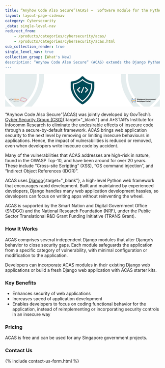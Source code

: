 ```yaml
---
title: “Anyhow Code Also Secure”(ACAS) –  Software module for the Python Django framework that enhances web application security  
layout: layout-page-sidenav
category: Cybersecurity
_data: single-level-nav
redirect_from:
    - /products/categories/cybersecurity/acas/
    - /products/categories/cybersecurity/acas.html
sub_collection_render: true
single_level_nav: true
collection_group: [What's New]
description: “Anyhow Code Also Secure” (ACAS) extends the Django Python web framework to neutralise vulnerabilities and remove the attack surfaces of web applications.
---
```


![“Anyhow Code Also Secure”(ACAS) header banner](/assets/img/ACAS-HeaderBanner-v2.png)

“Anyhow Code Also Secure”(ACAS) was jointly developed by GovTech’s [Cyber Security Group (CSG)](https://www.tech.gov.sg/cyber-security-group){:target="_blank"} and A*STAR’s Institute for Infocomm Research to eliminate the undesirable effects of insecure code through a secure-by-default framework. ACAS brings web application security to the next level by removing or limiting insecure behaviours in applications. Hence, the impact of vulnerabilities is reduced or removed, even when developers write insecure code by accident.

Many of the vulnerabilities that ACAS addresses are high-risk in nature, found in the OWASP Top-10, and have been around for over 20 years. These include “Cross-site Scripting” (XSS), “OS command injection”, and “Indirect Object References (IDOR)”.

ACAS uses [Django](https://djangoproject.com){:target="_blank"}, a high-level Python web framework that encourages rapid development. Built and maintained by experienced developers, Django handles many web application development hassles, so developers can focus on writing apps without reinventing the wheel.

ACAS is supported by the Smart Nation and Digital Government Office (SNDGO) and the National Research Foundation (NRF), under the Public Sector Translational R&D Grant Funding Initiative (TRANS Grant).

### How It Works

ACAS comprises several independent Django modules that alter Django’s behavior to close security gaps. Each module safeguards the application from a specific category of vulnerability, with minimal configuration or modification to the application.

Developers can incorporate ACAS modules in their existing Django web applications or build a fresh Django web application with ACAS starter kits.

### Key Benefits

- Enhances security of web applications
- Increases speed of application development
- Enables developers to focus on coding functional behavior for the application, instead of reimplementing or incorporating security controls in an insecure way

### Pricing

ACAS is free and can be used for any Singapore government projects.

### Contact Us

{% include contact-us-form.html %}
